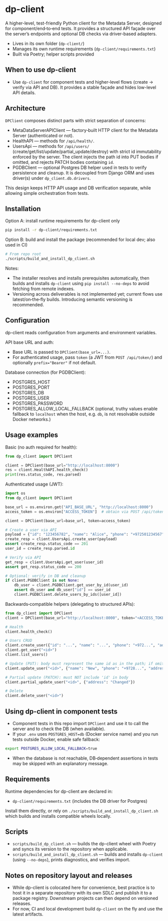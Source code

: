 # dp-client

A higher-level, test-friendly Python client for the Metadata Server, designed for component/end‑to‑end tests. It provides a structured API façade over the server’s endpoints and optional DB checks via driver-based adapters.

- Lives in its own folder (`dp-client/`)
- Manages its own runtime requirements (`dp-client/requirements.txt`)
- Built via Poetry; helper scripts provided

## When to use dp-client
- Use `dp-client` for component tests and higher-level flows (create → verify via API and DB). It provides a stable façade and hides low-level API details.

## Architecture
`DPClient` composes distinct parts with strict separation of concerns:
- MetaDataServerAPIClient — factory‑built HTTP client for the Metadata Server (authenticated or not).
- HealthAPI — methods for `/api/health/`.
- UsersApi — methods for `/api/users/` (create/get/list/update/partial_update/destroy) with strict id immutability enforced by the server. The client injects the path id into PUT bodies if omitted, and rejects PATCH bodies containing `id`.
- PGDBClient — optional Postgres DB helper used in tests to verify persistence and cleanup. It is decoupled from Django ORM and uses driver(s) under `dp_client.db.drivers`.

This design keeps HTTP API usage and DB verification separate, while allowing simple orchestration from tests.

## Installation
Option A: install runtime requirements for dp-client only

```bash
pip install -r dp-client/requirements.txt
```

Option B: build and install the package (recommended for local dev; also used in CI)

```bash
# From repo root
./scripts/build_and_install_dp_client.sh
```

Notes:
- The installer resolves and installs prerequisites automatically, then builds and installs `dp-client` using `pip install --no-deps` to avoid fetching from remote indexes.
- Versioning across deliverables is not implemented yet; current flows use latest/on‑the‑fly builds. Introducing semantic versioning is recommended.

## Configuration
dp-client reads configuration from arguments and environment variables.

API base URL and auth:
- Base URL is passed to `DPClient(base_url=...)`.
- For authenticated usage, pass `token` (a JWT from `POST /api/token/`) and optionally `prefix="Bearer"` if not default.

Database connection (for PGDBClient):
- POSTGRES_HOST
- POSTGRES_PORT
- POSTGRES_DB
- POSTGRES_USER
- POSTGRES_PASSWORD
- POSTGRES_ALLOW_LOCAL_FALLBACK (optional, truthy values enable fallback to `localhost` when the host, e.g. `db`, is not resolvable outside Docker networks.)

## Usage examples
Basic (no auth required for health):

```python
from dp_client import DPClient

client = DPClient(base_url="http://localhost:8000")
res = client.HealthAPI.health_check()
print(res.status_code, res.parsed)
```

Authenticated usage (JWT):

```python
import os
from dp_client import DPClient

base_url = os.environ.get("API_BASE_URL", "http://localhost:8000")
access_token = os.environ["ACCESS_TOKEN"]  # obtain via POST /api/token/

client = DPClient(base_url=base_url, token=access_token)

# Create a user via API
payload = {"id": "123456782", "name": "Alice", "phone": "+972501234567", "address": "Street 1"}
create_resp = client.UsersApi.create_user(payload)
assert create_resp.status_code == 201
user_id = create_resp.parsed.id

# Verify via API
get_resp = client.UsersApi.get_user(user_id)
assert get_resp.status_code == 200

# Optional: verify in DB and cleanup
if client.PGDBClient is not None:
    db_user = client.PGDBClient.get_user_by_id(user_id)
    assert db_user and db_user["id"] == user_id
    client.PGDBClient.delete_users_by_ids([user_id])
```

Backwards‑compatible helpers (delegating to structured APIs):

```python
from dp_client import DPClient
client = DPClient(base_url="http://localhost:8000", token="<ACCESS_TOKEN>")

# Health
client.health_check()

# Users CRUD
client.create_user({"id": "...", "name": "...", "phone": "+972...", "address": "..."})
client.get_user("<id>")
client.list_users()

# Update (PUT): body must represent the same id as in the path; if omitted, dp-client injects the path id
client.update_user("<id>", {"name": "New", "phone": "+9728...", "address": "..."})

# Partial update (PATCH): must NOT include 'id' in body
client.partial_update_user("<id>", {"address": "Changed"})

# Delete
client.delete_user("<id>")
```

## Using dp-client in component tests
- Component tests in this repo import `DPClient` and use it to call the server and to check the DB (when available).
- If your `.env` uses `POSTGRES_HOST=db` (Docker service name) and you run tests outside Docker, enable safe fallback:

```bash
export POSTGRES_ALLOW_LOCAL_FALLBACK=true
```

- When the database is not reachable, DB‑dependent assertions in tests may be skipped with an explanatory message.

## Requirements
Runtime dependencies for dp-client are declared in:

- `dp-client/requirements.txt` (includes the DB driver for Postgres)

Install them directly, or rely on `./scripts/build_and_install_dp_client.sh` which builds and installs compatible wheels locally.

## Scripts
- `scripts/build_dp_client.sh` — builds the dp-client wheel with Poetry and syncs its version to the repository when applicable.
- `scripts/build_and_install_dp_client.sh` — builds and installs `dp-client` (using `--no-deps`), prints diagnostics, and verifies import.

## Notes on repository layout and releases
- While dp-client is colocated here for convenience, best practice is to host it in a separate repository with its own SDLC and publish it to a package registry. Downstream projects can then depend on versioned releases.
- For now, CI and local development build `dp-client` on the fly and use the latest artifacts.
